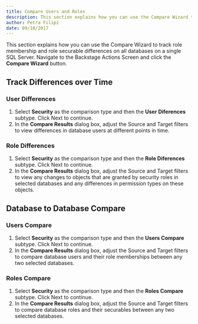 ```yaml
---
title: Compare Users and Roles
description: This section explains how you can use the Compare Wizard to compare users and roles differences.
author: Petra Filipi
date: 09/10/2017
---
```

This section explains how you can use the Compare Wizard to track role membership and role securable differences on all databases on a single SQL Server. Navigate to the Backstage Actions Screen and click the __Compare Wizard__ button.

## Track Differences over Time
### User Differences
1. Select __Security__ as the comparison type and then the __User Diferences__ subtype. Click Next to continue.
2. In the __Compare Results__ dialog box, adjust the Source and Target filters to view differences in database users at different points in time.

### Role Differences
1. Select __Security__ as the comparison type and then the __Role Diferences__ subtype. Click Next to continue.
2. In the __Compare Results__ dialog box, adjust the Source and Target filters to view any changes to objects that are granted by security roles in selected databases and any differences in permission types on these objects.

## Database to Database Compare
### Users Compare
1. Select __Security__ as the comparison type and then the __Users Compare__ subtype. Click Next to continue.
2.  In the __Compare Results__ dialog box, adjust the Source and Target filters to compare database users and their role memberships between any two selected databases.

### Roles Compare
1. Select __Security__ as the comparison type and then the __Roles Compare__ subtype. Click Next to continue.
2. In the __Compare Results__ dialog box, adjust the Source and Target filters to compare database roles and their securables between any two selected databases.



